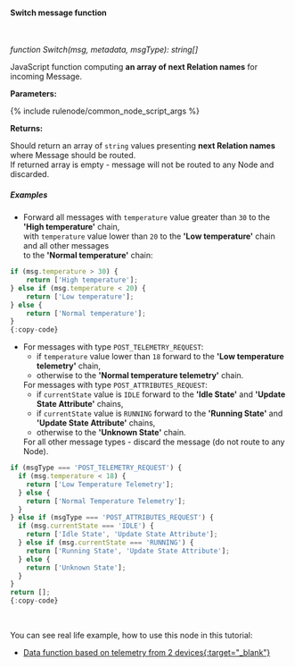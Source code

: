 #### Switch message function

<div class="divider"></div>
<br/>

*function Switch(msg, metadata, msgType): string[]*

JavaScript function computing **an array of next Relation names** for incoming Message.

**Parameters:**

{% include rulenode/common_node_script_args %}

**Returns:**

Should return an array of `string` values presenting **next Relation names** where Message should be routed.<br>
If returned array is empty - message will not be routed to any Node and discarded.

<div class="divider"></div>

##### Examples

<ul>
<li>
Forward all messages with <code>temperature</code> value greater than <code>30</code> to the <strong>'High temperature'</strong> chain,<br>
with <code>temperature</code> value lower than <code>20</code> to the <strong>'Low temperature'</strong> chain and all other messages<br>
to the <strong>'Normal temperature'</strong> chain:
</li>
</ul>

```javascript
if (msg.temperature > 30) {
    return ['High temperature'];
} else if (msg.temperature < 20) {
    return ['Low temperature'];
} else {
    return ['Normal temperature'];
}
{:copy-code}
```

<ul>
  <li>
    For messages with type <code>POST_TELEMETRY_REQUEST</code>:
      <ul>
        <li>
          if <code>temperature</code> value lower than <code>18</code> forward to the <strong>'Low temperature telemetry'</strong> chain,
        </li>
        <li>
          otherwise to the <strong>'Normal temperature telemetry'</strong> chain.
        </li>
      </ul>
    For messages with type <code>POST_ATTRIBUTES_REQUEST</code>:<br>
      <ul>
        <li>
            if <code>currentState</code> value is <code>IDLE</code> forward to the <strong>'Idle State'</strong> and <strong>'Update State Attribute'</strong> chains,
        </li>
        <li>
            if <code>currentState</code> value is <code>RUNNING</code> forward to the <strong>'Running State'</strong> and <strong>'Update State Attribute'</strong> chains,
        </li>
        <li>
            otherwise to the <strong>'Unknown State'</strong> chain.
        </li>
      </ul>
    For all other message types - discard the message (do not route to any Node).
  </li>
</ul>

```javascript
if (msgType === 'POST_TELEMETRY_REQUEST') {
  if (msg.temperature < 18) {
    return ['Low Temperature Telemetry'];
  } else {
    return ['Normal Temperature Telemetry'];
  }
} else if (msgType === 'POST_ATTRIBUTES_REQUEST') {
  if (msg.currentState === 'IDLE') {
    return ['Idle State', 'Update State Attribute'];
  } else if (msg.currentState === 'RUNNING') {
    return ['Running State', 'Update State Attribute'];
  } else {
    return ['Unknown State'];
  }
}
return [];
{:copy-code}
```

<br>

You can see real life example, how to use this node in this tutorial:

- [Data function based on telemetry from 2 devices{:target="_blank"}](${baseUrl}/docs/user-guide/rule-engine-2-0/tutorials/function-based-on-telemetry-from-two-devices#delta-temperature-rule-chain)

<br>
<br>
